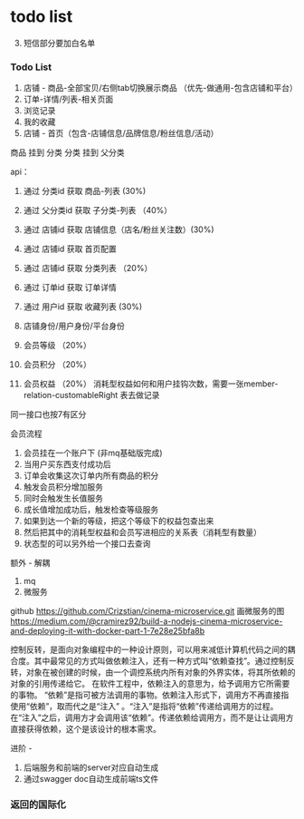 # todo list

03. 短信部分要加白名单

### Todo List

01. 店铺 - 商品-全部宝贝/右侧tab切换展示商品 （优先-做通用-包含店铺和平台）
02. 订单-详情/列表-相关页面
03. 浏览记录
04. 我的收藏
05. 店铺 - 首页（包含-店铺信息/品牌信息/粉丝信息/活动）

商品 挂到 分类
分类 挂到 父分类

api：

1. 通过 分类id 获取 商品-列表 (30%)
02. 通过 父分类id 获取 子分类-列表 （40%）
3. 通过 店铺id 获取 店铺信息（店名/粉丝关注数）(30%)
04. 通过 店铺id 获取 首页配置
05. 通过 店铺id 获取 分类列表 （20%）
06. 通过 订单id 获取 订单详情
7. 通过 用户id 获取 收藏列表 (30%)

08. 店铺身份/用户身份/平台身份

09. 会员等级 （20%）
10. 会员积分 （20%）
11. 会员权益 （20%） 消耗型权益如何和用户挂钩次数，需要一张member-relation-customableRight 表去做记录

同一接口也按7有区分

会员流程

01. 会员挂在一个账户下 (非mq基础版完成)
02. 当用户买东西支付成功后
03. 订单会收集这次订单内所有商品的积分
04. 触发会员积分增加服务
05. 同时会触发生长值服务
06. 成长值增加成功后，触发检查等级服务
07. 如果到达一个新的等级，把这个等级下的权益包查出来
08. 然后把其中的消耗型权益和会员写进相应的关系表（消耗型有数量）
09. 状态型的可以另外给一个接口去查询

额外 - 解耦

01. mq
02. 微服务 

github https://github.com/Crizstian/cinema-microservice.git
画微服务的图
https://medium.com/@cramirez92/build-a-nodejs-cinema-microservice-and-deploying-it-with-docker-part-1-7e28e25bfa8b

控制反转，是面向对象编程中的一种设计原则，可以用来减低计算机代码之间的耦合度。其中最常见的方式叫做依赖注入，还有一种方式叫“依赖查找”。通过控制反转，对象在被创建的时候，由一个调控系统内所有对象的外界实体，将其所依赖的对象的引用传递给它。
在软件工程中，依赖注入的意思为，给予调用方它所需要的事物。 “依赖”是指可被方法调用的事物。依赖注入形式下，调用方不再直接指使用“依赖”，取而代之是“注入” 。“注入”是指将“依赖”传递给调用方的过程。在“注入”之后，调用方才会调用该“依赖”。传递依赖给调用方，而不是让让调用方直接获得依赖，这个是该设计的根本需求。

进阶 - 

01. 后端服务和前端的server对应自动生成
02. 通过swagger doc自动生成前端ts文件

### 返回的国际化
